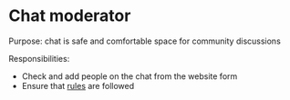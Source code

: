 # Chat moderator

Purpose: chat is safe and comfortable space for community discussions

Responsibilities:

* Check and add people on the chat from the website form
* Ensure that [rules](../../../how-to-contribute/) are followed


